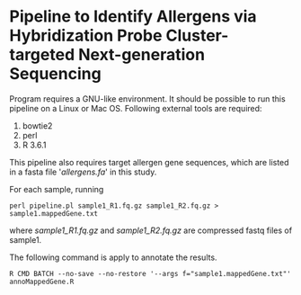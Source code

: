 # Pipeline to Identify Allergens via Hybridization Probe Cluster-targeted Next-generation Sequencing

Program requires a GNU-like environment. It should be possible to run this pipeline on a Linux or Mac OS.
Following external tools are required:

1. bowtie2
2. perl 
3. R 3.6.1

This pipeline also requires target allergen gene sequences, which are listed in a fasta file '*allergens.fa*' in this study.

For each sample, running
```
perl pipeline.pl sample1_R1.fq.gz sample1_R2.fq.gz > sample1.mappedGene.txt
```
where *sample1_R1.fq.gz* and *sample1_R2.fq.gz* are compressed fastq files of sample1.

The following command is apply to annotate the results.
```
R CMD BATCH --no-save --no-restore '--args f="sample1.mappedGene.txt"' annoMappedGene.R
```



